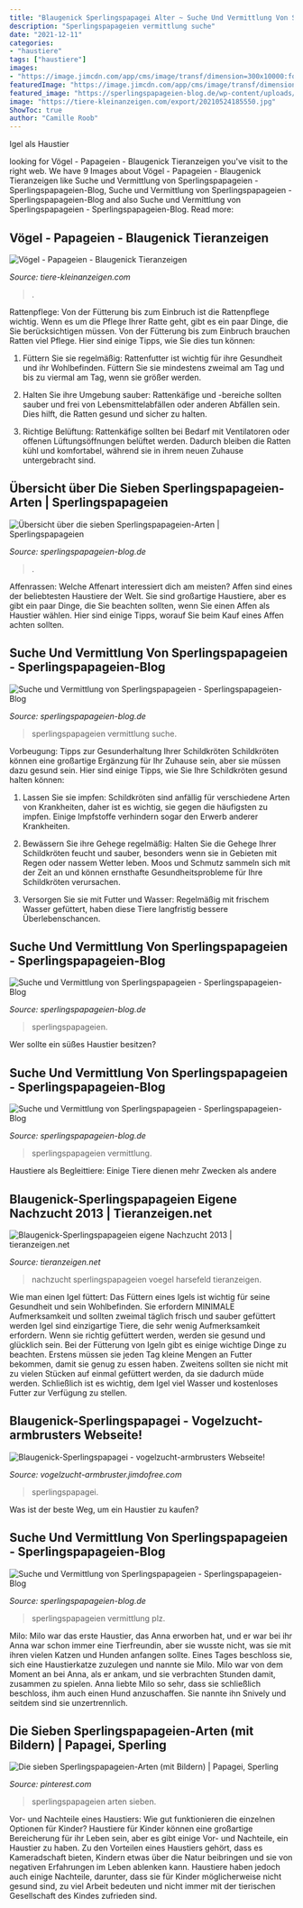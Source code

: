 ```yaml
---
title: "Blaugenick Sperlingspapagei Alter ~ Suche Und Vermittlung Von Sperlingspapageien"
description: "Sperlingspapageien vermittlung suche"
date: "2021-12-11"
categories:
- "haustiere"
tags: ["haustiere"]
images:
- "https://image.jimcdn.com/app/cms/image/transf/dimension=300x10000:format=jpg/path/sa63d8240943f16d7/image/i7579a84fde2949fc/version/1361571069/image.jpg"
featuredImage: "https://image.jimcdn.com/app/cms/image/transf/dimension=300x10000:format=jpg/path/sa63d8240943f16d7/image/i7579a84fde2949fc/version/1361571069/image.jpg"
featured_image: "https://sperlingspapageien-blog.de/wp-content/uploads/2021/07/D92101S.jpg"
image: "https://tiere-kleinanzeigen.com/export/20210524185550.jpg"
ShowToc: true
author: "Camille Roob"
---
```



Igel als Haustier

	

		
looking for Vögel - Papageien - Blaugenick Tieranzeigen you've visit to the right web. We have 9 Images about Vögel - Papageien - Blaugenick Tieranzeigen like Suche und Vermittlung von Sperlingspapageien - Sperlingspapageien-Blog, Suche und Vermittlung von Sperlingspapageien - Sperlingspapageien-Blog and also Suche und Vermittlung von Sperlingspapageien - Sperlingspapageien-Blog. Read more:
		
    
## Vögel - Papageien - Blaugenick Tieranzeigen

<img loading=lazy src="https://tiere-kleinanzeigen.com/export/20210524185550.jpg" onerror="this.onerror=null;this.src='https://tse1.mm.bing.net/th?id=OIP.x4p-pDYeKuy2-KDYY1n8fAHaNK&amp;pid=15.1';" alt="Vögel - Papageien - Blaugenick Tieranzeigen">

_Source: tiere-kleinanzeigen.com_

>. 

	

Rattenpflege: Von der Fütterung bis zum Einbruch ist die Rattenpflege wichtig.
Wenn es um die Pflege Ihrer Ratte geht, gibt es ein paar Dinge, die Sie berücksichtigen müssen. Von der Fütterung bis zum Einbruch brauchen Ratten viel Pflege. Hier sind einige Tipps, wie Sie dies tun können:
1. Füttern Sie sie regelmäßig: Rattenfutter ist wichtig für ihre Gesundheit und ihr Wohlbefinden. Füttern Sie sie mindestens zweimal am Tag und bis zu viermal am Tag, wenn sie größer werden.

2. Halten Sie ihre Umgebung sauber: Rattenkäfige und -bereiche sollten sauber und frei von Lebensmittelabfällen oder anderen Abfällen sein. Dies hilft, die Ratten gesund und sicher zu halten.

3. Richtige Belüftung: Rattenkäfige sollten bei Bedarf mit Ventilatoren oder offenen Lüftungsöffnungen belüftet werden. Dadurch bleiben die Ratten kühl und komfortabel, während sie in ihrem neuen Zuhause untergebracht sind.

    
## Übersicht über Die Sieben Sperlingspapageien-Arten | Sperlingspapageien

<img loading=lazy src="https://i2.wp.com/sperlingspapageien-blog.de/wp-content/uploads/2016/08/blaugenick-sperlingspapageien_WZ.jpg?ssl=1" onerror="this.onerror=null;this.src='https://tse1.mm.bing.net/th?id=OIP.B95kURY1vNTXZIuvvp85BAHaFd&amp;pid=15.1';" alt="Übersicht über die sieben Sperlingspapageien-Arten | Sperlingspapageien">

_Source: sperlingspapageien-blog.de_

>. 

	

Affenrassen: Welche Affenart interessiert dich am meisten?
Affen sind eines der beliebtesten Haustiere der Welt. Sie sind großartige Haustiere, aber es gibt ein paar Dinge, die Sie beachten sollten, wenn Sie einen Affen als Haustier wählen. Hier sind einige Tipps, worauf Sie beim Kauf eines Affen achten sollten.

    
## Suche Und Vermittlung Von Sperlingspapageien - Sperlingspapageien-Blog

<img loading=lazy src="https://sperlingspapageien-blog.de/wp-content/uploads/2021/05/D62104V-2-200x300.jpg" onerror="this.onerror=null;this.src='https://tse1.mm.bing.net/th?id=OIP.HksTqJkQrW35-ess6UFNwgAAAA&amp;pid=15.1';" alt="Suche und Vermittlung von Sperlingspapageien - Sperlingspapageien-Blog">

_Source: sperlingspapageien-blog.de_

>sperlingspapageien vermittlung suche. 

	

Vorbeugung: Tipps zur Gesunderhaltung Ihrer Schildkröten
Schildkröten können eine großartige Ergänzung für Ihr Zuhause sein, aber sie müssen dazu gesund sein. Hier sind einige Tipps, wie Sie Ihre Schildkröten gesund halten können:
1. Lassen Sie sie impfen: Schildkröten sind anfällig für verschiedene Arten von Krankheiten, daher ist es wichtig, sie gegen die häufigsten zu impfen. Einige Impfstoffe verhindern sogar den Erwerb anderer Krankheiten.

2. Bewässern Sie ihre Gehege regelmäßig: Halten Sie die Gehege Ihrer Schildkröten feucht und sauber, besonders wenn sie in Gebieten mit Regen oder nassem Wetter leben. Moos und Schmutz sammeln sich mit der Zeit an und können ernsthafte Gesundheitsprobleme für Ihre Schildkröten verursachen.

3. Versorgen Sie sie mit Futter und Wasser: Regelmäßig mit frischem Wasser gefüttert, haben diese Tiere langfristig bessere Überlebenschancen.

    
## Suche Und Vermittlung Von Sperlingspapageien - Sperlingspapageien-Blog

<img loading=lazy src="https://sperlingspapageien-blog.de/wp-content/uploads/2021/07/D92101S.jpg" onerror="this.onerror=null;this.src='https://tse2.mm.bing.net/th?id=OIP.E43nqbZDkRfRZ_dJ0sYa8wHaHW&amp;pid=15.1';" alt="Suche und Vermittlung von Sperlingspapageien - Sperlingspapageien-Blog">

_Source: sperlingspapageien-blog.de_

>sperlingspapageien. 

	

Wer sollte ein süßes Haustier besitzen?

    
## Suche Und Vermittlung Von Sperlingspapageien - Sperlingspapageien-Blog

<img loading=lazy src="https://sperlingspapageien-blog.de/wp-content/uploads/2021/05/D62104V-768x676.jpg" onerror="this.onerror=null;this.src='https://tse4.mm.bing.net/th?id=OIP.yXdiD-OicIjRKUXASMG3_QHaGh&amp;pid=15.1';" alt="Suche und Vermittlung von Sperlingspapageien - Sperlingspapageien-Blog">

_Source: sperlingspapageien-blog.de_

>sperlingspapageien vermittlung. 

	

Haustiere als Begleittiere: Einige Tiere dienen mehr Zwecken als andere

    
## Blaugenick-Sperlingspapageien Eigene Nachzucht 2013 | Tieranzeigen.net

<img loading=lazy src="https://www.tieranzeigen.net/export/eKmTEwHJvCcw.jpg" onerror="this.onerror=null;this.src='https://tse4.mm.bing.net/th?id=OIP.gfP9V_sGzqnm3gU0iBA0igHaF1&amp;pid=15.1';" alt="Blaugenick-Sperlingspapageien eigene Nachzucht 2013 | tieranzeigen.net">

_Source: tieranzeigen.net_

>nachzucht sperlingspapageien voegel harsefeld tieranzeigen. 

	

Wie man einen Igel füttert: Das Füttern eines Igels ist wichtig für seine Gesundheit und sein Wohlbefinden. Sie erfordern MINIMALE Aufmerksamkeit und sollten zweimal täglich frisch und sauber gefüttert werden
Igel sind einzigartige Tiere, die sehr wenig Aufmerksamkeit erfordern. Wenn sie richtig gefüttert werden, werden sie gesund und glücklich sein. Bei der Fütterung von Igeln gibt es einige wichtige Dinge zu beachten. Erstens müssen sie jeden Tag kleine Mengen an Futter bekommen, damit sie genug zu essen haben. Zweitens sollten sie nicht mit zu vielen Stücken auf einmal gefüttert werden, da sie dadurch müde werden. Schließlich ist es wichtig, dem Igel viel Wasser und kostenloses Futter zur Verfügung zu stellen.

    
## Blaugenick-Sperlingspapagei - Vogelzucht-armbrusters Webseite!

<img loading=lazy src="https://image.jimcdn.com/app/cms/image/transf/dimension=300x10000:format=jpg/path/sa63d8240943f16d7/image/i7579a84fde2949fc/version/1361571069/image.jpg" onerror="this.onerror=null;this.src='https://tse4.mm.bing.net/th?id=OIP.Bn8UQbazhgYYuf03WYvDEQAAAA&amp;pid=15.1';" alt="Blaugenick-Sperlingspapagei - vogelzucht-armbrusters Webseite!">

_Source: vogelzucht-armbruster.jimdofree.com_

>sperlingspapagei. 

	

Was ist der beste Weg, um ein Haustier zu kaufen?

    
## Suche Und Vermittlung Von Sperlingspapageien - Sperlingspapageien-Blog

<img loading=lazy src="https://sperlingspapageien-blog.de/wp-content/uploads/2021/06/D72102V.jpg" onerror="this.onerror=null;this.src='https://tse3.mm.bing.net/th?id=OIP.MPEl7hTNG9KRIUIhfDDvIAHaHi&amp;pid=15.1';" alt="Suche und Vermittlung von Sperlingspapageien - Sperlingspapageien-Blog">

_Source: sperlingspapageien-blog.de_

>sperlingspapageien vermittlung plz. 

	

Milo: Milo war das erste Haustier, das Anna erworben hat, und er war bei ihr
Anna war schon immer eine Tierfreundin, aber sie wusste nicht, was sie mit ihren vielen Katzen und Hunden anfangen sollte. Eines Tages beschloss sie, sich eine Haustierkatze zuzulegen und nannte sie Milo. Milo war von dem Moment an bei Anna, als er ankam, und sie verbrachten Stunden damit, zusammen zu spielen. Anna liebte Milo so sehr, dass sie schließlich beschloss, ihm auch einen Hund anzuschaffen. Sie nannte ihn Snively und seitdem sind sie unzertrennlich.

    
## Die Sieben Sperlingspapageien-Arten (mit Bildern) | Papagei, Sperling

<img loading=lazy src="https://i.pinimg.com/originals/ea/de/25/eade25f0228aa559611207e3075e396b.png" onerror="this.onerror=null;this.src='https://tse2.mm.bing.net/th?id=OIP.z2vfQsaVHSOkKSAj5FzIXgHaLG&amp;pid=15.1';" alt="Die sieben Sperlingspapageien-Arten (mit Bildern) | Papagei, Sperling">

_Source: pinterest.com_

>sperlingspapageien arten sieben. 

	

Vor- und Nachteile eines Haustiers: Wie gut funktionieren die einzelnen Optionen für Kinder?
Haustiere für Kinder können eine großartige Bereicherung für ihr Leben sein, aber es gibt einige Vor- und Nachteile, ein Haustier zu haben. Zu den Vorteilen eines Haustiers gehört, dass es Kameradschaft bieten, Kindern etwas über die Natur beibringen und sie von negativen Erfahrungen im Leben ablenken kann. Haustiere haben jedoch auch einige Nachteile, darunter, dass sie für Kinder möglicherweise nicht gesund sind, zu viel Arbeit bedeuten und nicht immer mit der tierischen Gesellschaft des Kindes zufrieden sind.

